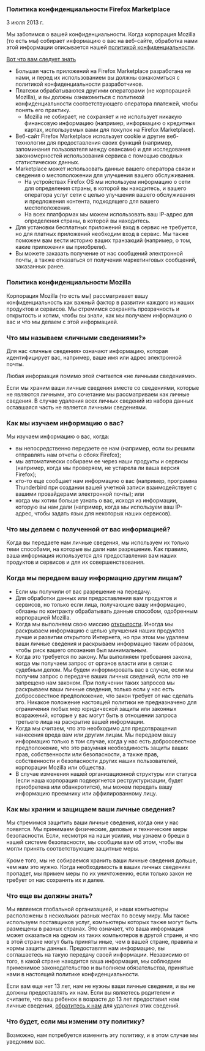 ### Политика конфиденциальности Firefox Marketplace
3 июля 2013 г.

Мы заботимся о вашей конфиденциальности. Когда корпорация Mozilla (то есть мы) собирает информацию о вас на веб-сайте, обработка нами этой информации описывается нашей [политикой конфиденциальности](https://www.mozilla.org/privacy/).

<u>Вот что вам следует знать</u>

- Большая часть приложений на Firefox Marketplace разработана не нами, и перед их использованием вы должны ознакомиться с политикой конфиденциальности разработчиков.
- Платежи обрабатываются другими операторами (не корпорацией Mozilla), и вы должны ознакомиться с политикой конфиденциальности соответствующего оператора платежей, чтобы понять его практику.
  - Mozilla не собирает, не сохраняет и не использует никакую финансовую информацию (например, информацию о кредитных картах, используемых вами для покупок на Firefox Marketplace).
- Веб-сайт Firefox Marketplace использует cookie и другие веб-технологии для предоставления своих функций (например, запоминания пользователя между сеансами) и для исследования закономерностей использования сервиса с помощью сводных статистических данных.
- Marketplace может использовать данные вашего оператора связи и сведения о местоположении для улучшения вашего обслуживания.
  - На устройствах Firefox OS мы используем информацию о сети для определения страны, в которой вы находитесь, и вашего оператора услуг сети с целью улучшения вашего обслуживания и предложения контента, подходящего для вашего местоположения.
  - На всех платформах мы можем использовать ваш IP-адрес для определения страны, в которой вы находитесь.
- Для установки бесплатных приложений вход в сервис не требуется, но для платных приложений необходим вход в сервис. Мы также поможем вам вести историю ваших транзакций (например, о том, какие приложения вы приобрели).
- Вы можете заказать получение от нас сообщений электронной почты, а также отказаться от получения маркетинговых сообщений, заказанных ранее.

### Политика конфиденциальности Mozilla

Корпорация Mozilla (то есть мы) рассматривает вашу конфиденциальность как важный фактор в развитии каждого из наших продуктов и сервисов. Мы стремимся сохранять прозрачность и открытость и хотим, чтобы вы знали, как мы получаем информацию о вас и что мы делаем с этой информацией.

### Что мы называем «личными сведениями?»

Для нас «личные сведения» означают информацию, которая идентифицирует вас, например, ваше имя или адрес электронной почты.

Любая информация помимо этой считается «не личными сведениями».

Если мы храним ваши личные сведения вместе со сведениями, которые не являются личными, это сочетание мы рассматриваем как личные сведения. В случае удаления всех личных сведений из набора данных оставшаяся часть не является личными сведениями.

### Как мы изучаем информацию о вас?

Мы изучаем информацию о вас, когда:

- вы непосредственно передаете ее нам (например, если вы решили отправлять нам отчеты о сбоях Firefox);
- мы автоматически собираем ее через наши продукты и сервисы (например, когда мы проверяем, не устарела ли ваша версия Firefox);
- кто-то еще сообщает нам информацию о вас (например, программа Thunderbird при создании вашей учетной записи взаимодействует с вашими провайдерами электронной почты); или
- когда мы хотим больше узнать о вас, исходя из информации, которую вы нам дали (например, когда мы используем ваш IP-адрес, чтобы задать язык для некоторых наших сервисов).

### Что мы делаем с полученной от вас информацией?

Когда вы передаете нам личные сведения, мы используем их только теми способами, на которые вы дали нам разрешение. Как правило, ваша информация используется для предоставления вам наших продуктов и сервисов и для их совершенствования.

### Когда мы передаем вашу информацию другим лицам?

- Если мы получили от вас разрешение на передачу.
- Для обработки данных или предоставления вам продуктов и сервисов, но только если лица, получающие вашу информацию, обязаны по контракту обрабатывать данные способом, одобренным корпорацией Mozilla.
- Когда мы выполняем свою миссию [открытости](https://www.mozilla.org/about/manifesto.html). Иногда мы раскрываем информацию с целью улучшения наших продуктов лучше и развитии открытого Интернета, но при этом мы удаляем ваши личные сведения и раскрываем информацию таким образом, чтобы риск вашего опознания был минимальным.
- Когда это требуется по закону. Мы выполняем требования закона, когда мы получаем запрос от органов власти или в связи с судебным делом. Мы будем информировать вас в случае, если мы получим запрос о передаче ваших личных сведений, если это не запрещено нам законом. При получении таких запросов мы раскрываем ваши личные сведения, только если у нас есть добросовестное предположение, что закон требует от нас сделать это. Никакое положение настоящей политики не предназначено для ограничения любых мер юридической защиты или законных возражений, которые у вас могут быть в отношении запроса третьего лица на раскрытие вашей информации.
- Когда мы считаем, что это необходимо для предотвращения нанесения вреда вам или другим лицам. Мы передаем вашу информацию только в том случае, когда у нас есть добросовестное предположение, что это разумная необходимость защиты ваших прав, собственности или безопасности, а также прав, собственности и безопасности других наших пользователей, корпорации Mozilla или общества.
- В случае изменения нашей организационной структуры или статуса (если наша корпорация подвергнется реструктуризации, будет приобретена или обанкротится), мы можем передать вашу информацию преемнику или аффилированному лицу.

### Как мы храним и защищаем ваши личные сведения?

Мы стремимся защитить ваши личные сведения, когда они у нас появятся. Мы принимаем физические, деловые и технические меры безопасности. Если, несмотря на наши усилия, мы узнаем о бреши в нашей системе безопасности, мы сообщим вам об этом, чтобы вы могли принять соответствующие защитные меры.

Кроме того, мы не собираемся хранить ваши личные сведения дольше, чем нам это нужно. Когда необходимость в ваших личных сведениях пропадет, мы примем меры по их уничтожению, если только закон не требует от нас сохранять их и далее.

### Что еще вы должны знать?

Мы являемся глобальной организацией, и наши компьютеры расположены в нескольких разных местах по всему миру. Мы также используем поставщиков услуг, компьютеры которых также могут быть размещены в разных странах. Это означает, что ваша информация может оказаться на одном из таких компьютеров в другой стране, и что в этой стране могут быть приняты иные, чем в вашей стране, правила и нормы защиты данных. Предоставляя нам информацию, вы соглашаетесь на такую передачу своей информации. Независимо от того, в какой стране находится ваша информация, мы соблюдаем применимое законодательство и выполняем обязательства, принятые нами в настоящей политике конфиденциальности.

Если вам еще нет 13 лет, нам не нужны ваши личные сведения, и вы не должны предоставлять их нам. Если вы являетесь родителем и считаете, что ваш ребенок в возрасте до 13 лет предоставил нам личные сведения, [обратитесь к нам](https://www.mozilla.org/privacy/policies/firefox-os/) для удаления этих сведений.

### Что будет, если мы изменим эту политику?

Возможно, нам потребуется изменить эту политику, и в этом случае мы уведомим вас.
